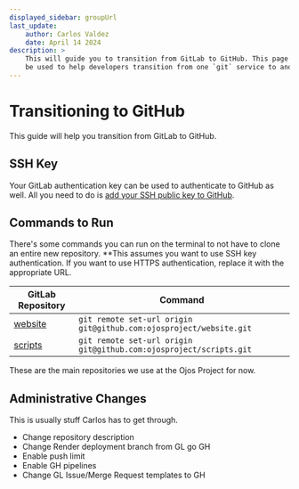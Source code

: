 ```yaml
---
displayed_sidebar: groupUrl
last_update:
    author: Carlos Valdez
    date: April 14 2024
description: >
    This will guide you to transition from GitLab to GitHub. This page will also
    be used to help developers transition from one `git` service to another.
---
```

# Transitioning to GitHub

This guide will help you transition from GitLab to GitHub.

## SSH Key

Your GitLab authentication key can be used to authenticate to GitHub as well.
All you need to do is
[add your SSH public key to GitHub](https://docs.github.com/en/authentication/connecting-to-github-with-ssh/adding-a-new-ssh-key-to-your-github-account).

## Commands to Run

There's some commands you can run on the terminal to not have to clone an entire
new repository. **This assumes you want to use SSH key authentication. If you
want to use HTTPS authentication, replace it with the appropriate URL.

| GitLab Repository                                     | Command                                                            |
| ----------------------------------------------------- | ------------------------------------------------------------------ |
| [website](https://gitlab.com/ojosproject/website)     | `git remote set-url origin git@github.com:ojosproject/website.git` |
| [scripts](https://gitlab.com/ojosproject/url/scripts) | `git remote set-url origin git@github.com:ojosproject/scripts.git` |

These are the main repositories we use at the Ojos Project for now.

## Administrative Changes

This is usually stuff Carlos has to get through.

- Change repository description
- Change Render deployment branch from GL go GH
- Enable push limit
- Enable GH pipelines
- Change GL Issue/Merge Request templates to GH

